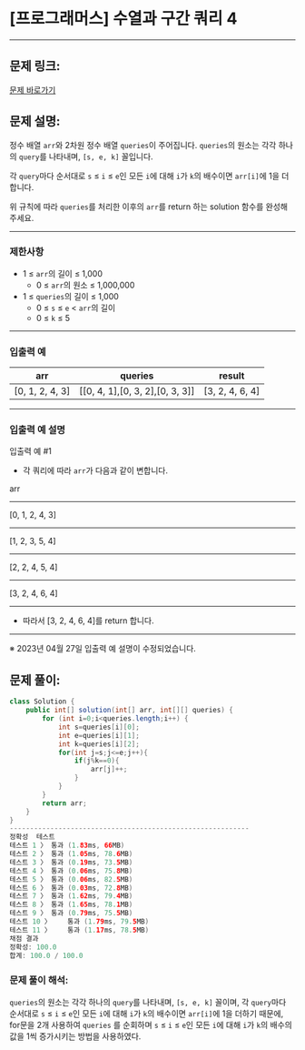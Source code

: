 # [프로그래머스] 수열과 구간 쿼리 4

---

## 문제 링크:

[문제 바로가기](https://school.programmers.co.kr/learn/courses/30/lessons/181922)

## 문제 설명:

정수 배열 `arr`와 2차원 정수 배열 `queries`이 주어집니다. `queries`의 원소는 각각 하나의 `query`를 나타내며, `[s, e, k]` 꼴입니다.

각 `query`마다 순서대로 `s` ≤ `i` ≤ `e`인 모든 `i`에 대해 `i`가 `k`의 배수이면 `arr[i]`에 1을 더합니다.

위 규칙에 따라 `queries`를 처리한 이후의 `arr`를 return 하는 solution 함수를 완성해 주세요.

---

### 제한사항

- 1 ≤ `arr`의 길이 ≤ 1,000
    - 0 ≤ `arr`의 원소 ≤ 1,000,000
- 1 ≤ `queries`의 길이 ≤ 1,000
    - 0 ≤ `s` ≤ `e` < `arr`의 길이
    - 0 ≤ `k` ≤ 5

---

### 입출력 예

| arr | queries | result |
| --- | --- | --- |
| [0, 1, 2, 4, 3] | [[0, 4, 1],[0, 3, 2],[0, 3, 3]] | [3, 2, 4, 6, 4] |

---

### 입출력 예 설명

입출력 예 #1

- 각 쿼리에 따라 `arr`가 다음과 같이 변합니다.

arr

---

[0, 1, 2, 4, 3]

---

[1, 2, 3, 5, 4]

---

[2, 2, 4, 5, 4]

---

[3, 2, 4, 6, 4]

---

- 따라서 [3, 2, 4, 6, 4]를 return 합니다.

---

※ 2023년 04월 27일 입출력 예 설명이 수정되었습니다.

## 문제 풀이:

```java
class Solution {
    public int[] solution(int[] arr, int[][] queries) {
        for (int i=0;i<queries.length;i++) {
            int s=queries[i][0];
            int e=queries[i][1];
            int k=queries[i][2];
            for(int j=s;j<=e;j++){
                if(j%k==0){
                    arr[j]++;
                }
            }
        }
        return arr;
    }
}
-----------------------------------------------------------
정확성  테스트
테스트 1 〉	통과 (1.83ms, 66MB)
테스트 2 〉	통과 (1.05ms, 78.6MB)
테스트 3 〉	통과 (0.19ms, 73.5MB)
테스트 4 〉	통과 (0.06ms, 75.8MB)
테스트 5 〉	통과 (0.06ms, 82.5MB)
테스트 6 〉	통과 (0.03ms, 72.8MB)
테스트 7 〉	통과 (1.62ms, 79.4MB)
테스트 8 〉	통과 (1.65ms, 78.1MB)
테스트 9 〉	통과 (0.79ms, 75.5MB)
테스트 10 〉	통과 (1.79ms, 79.5MB)
테스트 11 〉	통과 (1.17ms, 78.5MB)
채점 결과
정확성: 100.0
합계: 100.0 / 100.0
```

### **문제 풀이 해석:**

`queries`의 원소는 각각 하나의 `query`를 나타내며, `[s, e, k]` 꼴이며, 각 `query`마다 순서대로 `s` ≤ `i` ≤ `e`인 모든 `i`에 대해 `i`가 `k`의 배수이면 `arr[i]`에 1을 더하기 때문에, for문을 2개 사용하여 `queries` 를 순회하며 `s` ≤ `i` ≤ `e`인 모든 `i`에 대해 `i`가 `k`의 배수의 값을 1씩 증가시키는 방법을 사용하였다.